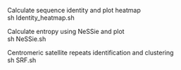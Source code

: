 Calculate sequence identity and plot heatmap  
  sh Identity_heatmap.sh

Calculate entropy using NeSSie and plot  
  sh NeSSie.sh

Centromeric satellite repeats identification and clustering  
  sh SRF.sh

